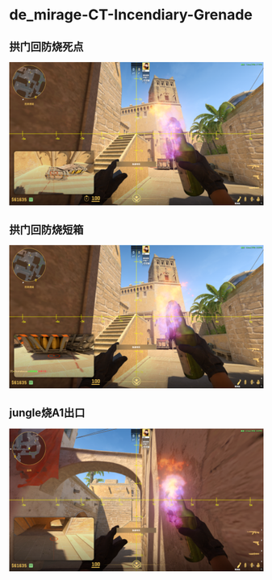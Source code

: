 # de_mirage-CT-Incendiary-Grenade

## 拱门回防烧死点
![alt text](<../../assets/de_mirage-CT-Incendiary-Grenade/image.png>)

## 拱门回防烧短箱
![alt text](<../../assets/de_mirage-CT-Incendiary-Grenade/image-2.png>)

## jungle烧A1出口
![alt text](<../../assets/de_mirage-CT-Incendiary-Grenade/image-1.png>)